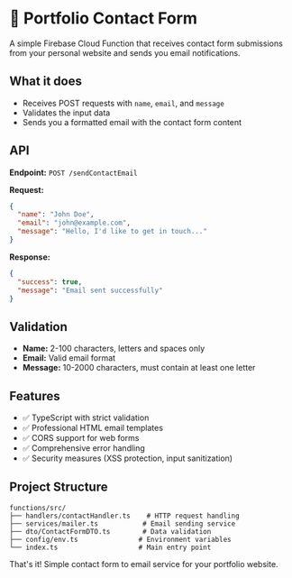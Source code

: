 # 📧 Portfolio Contact Form

A simple Firebase Cloud Function that receives contact form submissions from your personal website and sends you email notifications.

## What it does

- Receives POST requests with `name`, `email`, and `message`
- Validates the input data
- Sends you a formatted email with the contact form content

## API

**Endpoint:** `POST /sendContactEmail`

**Request:**
```json
{
  "name": "John Doe",
  "email": "john@example.com", 
  "message": "Hello, I'd like to get in touch..."
}
```

**Response:**
```json
{
  "success": true,
  "message": "Email sent successfully"
}
```

## Validation

- **Name:** 2-100 characters, letters and spaces only
- **Email:** Valid email format
- **Message:** 10-2000 characters, must contain at least one letter

## Features

- ✅ TypeScript with strict validation
- ✅ Professional HTML email templates
- ✅ CORS support for web forms
- ✅ Comprehensive error handling
- ✅ Security measures (XSS protection, input sanitization)

## Project Structure

```
functions/src/
├── handlers/contactHandler.ts    # HTTP request handling
├── services/mailer.ts           # Email sending service
├── dto/ContactFormDTO.ts        # Data validation
├── config/env.ts               # Environment variables
└── index.ts                    # Main entry point
```

That's it! Simple contact form to email service for your portfolio website.

